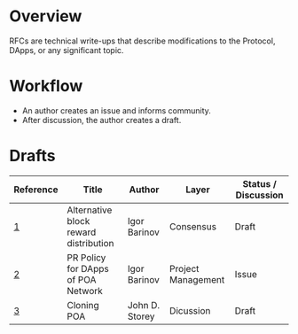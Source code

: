 # Overview
RFCs are technical write-ups that describe modifications to the Protocol, DApps, or any significant topic.

# Workflow

- An author creates an issue and informs community.  
- After discussion, the author creates a draft.

# Drafts
 | Reference        |Title         | Author | Layer        | Status / Discussion |
| ------------- | ------------ | ------ | -------------| ------------------- |
|[1](Drafts/0001.md)| Alternative block reward distribution| Igor Barinov | Consensus |Draft|
|[2](https://github.com/poanetwork/RFC/issues/3)|PR Policy for DApps of POA Network|Igor Barinov| Project Management| Issue|
|[3](https://github.com/poanetwork/RFC/issues/4)|Cloning POA |John D. Storey| Dicussion| Draft |



